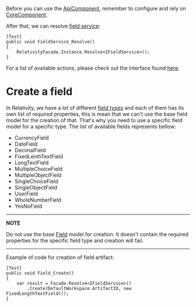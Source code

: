 ﻿Before you can use the [ApiComponent](/api/Relativity.Testing.Framework.Api.ApiComponent.html), remember to configure and rely on [CoreComponent](https://probable-happiness-2926a3e8.pages.github.io/api/Relativity.Testing.Framework.CoreComponent.html).

After that, we can resolve [field service](/api/Relativity.Testing.Framework.Api.Services.IFieldService.html):

```
[Test]
public void FieldService_Resolve()
{
    RelativityFacade.Instance.Resolve<IFieldService>();
}
```

For a list of available actions, please check out the interface found [here](https://github.com/relativitydev/relativity.testing.framework.api/blob/master/source/Relativity.Testing.Framework.Api/Services/IFieldService.cs).

# Create a field

In Relativity, we have a lot of different [field types](https://probable-happiness-2926a3e8.pages.github.io/api/Relativity.Testing.Framework.Models.FieldType.html) and each of them has its own list of required properties, this is mean that we can't use the base field model for the creation of that. That's why you need to use a specific field model for a specific type. The list of available fields represents bellow:

* CurrencyField
* DateField
* DecimalField
* FixedLenthTextField
* LongTextField
* MultipleChoiceField
* MultipleObjectField
* SingleChoiceField
* SingleObjectField
* UserField
* WholeNumberField
* YesNoField

---
**NOTE**

Do not use the base [Field](https://probable-happiness-2926a3e8.pages.github.io/api/Relativity.Testing.Framework.Models.Field.html) model for creation. It doesn't contain the required properties for the specific field type and creation will fail.

---

Example of code for creation of field artifact:

```
[Test]
public void Field_Create()
{
    var result = Facade.Resolve<IFieldService>()
        .Create(DefaultWorkspace.ArtifactID, new FixedLengthTextField());
}
```
